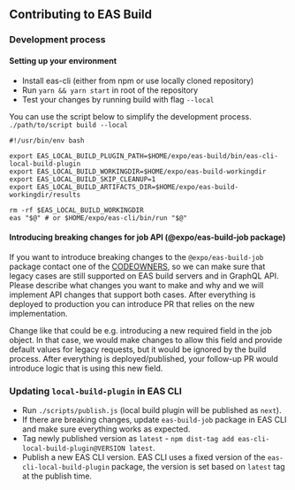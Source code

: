 ## Contributing to EAS Build

### Development process

#### Setting up your environment

- Install eas-cli (either from npm or use locally cloned repository)
- Run `yarn && yarn start` in root of the repository
- Test your changes by running build with flag `--local`

You can use the script below to simplify the development process. `./path/to/script build --local` 

```
#!/usr/bin/env bash

export EAS_LOCAL_BUILD_PLUGIN_PATH=$HOME/expo/eas-build/bin/eas-cli-local-build-plugin
export EAS_LOCAL_BUILD_WORKINGDIR=$HOME/expo/eas-build-workingdir
export EAS_LOCAL_BUILD_SKIP_CLEANUP=1
export EAS_LOCAL_BUILD_ARTIFACTS_DIR=$HOME/expo/eas-build-workingdir/results

rm -rf $EAS_LOCAL_BUILD_WORKINGDIR
eas "$@" # or $HOME/expo/eas-cli/bin/run "$@"
```

#### Introducing breaking changes for job API (@expo/eas-build-job package)

If you want to introduce breaking changes to the `@expo/eas-build-job` package contact one of the [CODEOWNERS](/CODEOWNERS), so we can make sure that legacy cases are still supported on EAS build servers and in GraphQL API. Please describe what changes you want to make and why and we will implement API changes that support both cases. After everything is deployed to production you can introduce PR that relies on the new implementation.


Change like that could be e.g. introducing a new required field in the job object. In that case, we would make changes to allow this field and provide default values for legacy requests, but it would be ignored by the build process. After everything is deployed/published, your follow-up PR would introduce logic that is using this new field.


### Updating `local-build-plugin` in EAS CLI

- Run `./scripts/publish.js` (local build plugin will be published as `next`).
- If there are breaking changes, update `eas-build-job` package in EAS CLI and make sure everything works as expected.
- Tag newly published version as `latest` - `npm dist-tag add eas-cli-local-build-plugin@VERSION latest`.
- Publish a new EAS CLI version. EAS CLI uses a fixed version of the `eas-cli-local-build-plugin` package, the version is set based on `latest` tag at the publish time.
